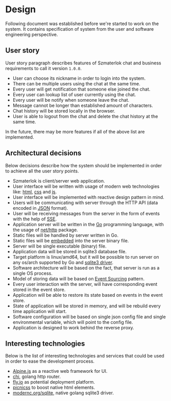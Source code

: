 # Design

Following document was established before we're started to work on
the system. It contains specification of system from the user and
software engineering perspective.

## User story

User story paragraph describes features of Szmaterlok chat
and business requirements to call it version `1.0.0`.

* User can choose its nickname in order to login into the system.
* There can be multiple users using the chat at the same time.
* Every user will get notification that someone else joined the chat.
* Every user can lookup list of user currently using the chat.
* Every user will be notify when someone leave the chat.
* Message cannot be longer than established amount of characters.
* Chat history will be stored locally in the browser.
* User is able to logout from the chat and delete the chat history at the same time.

In the future, there may be more features if all of the above list are implemented.

## Architectural decisions

Below decisions describe how the system should be implemented in order
to achieve all the user story points.

* Szmaterlok is client/server web application.
* User interface will be written with usage of modern web technologies like: [html](https://developer.mozilla.org/en-US/docs/Web/HTML), [css](https://developer.mozilla.org/en-US/docs/Web/CSS) and [js](https://developer.mozilla.org/en-US/docs/Web/JavaScript).
* User interface will be implemented with reactive design pattern in mind.
* Users will be communicating with server through the HTTP API (data encoded in [JSON](https://www.json.org/) format).
* User will be receiving messages from the server in the form of events with the help of [SSE](https://developer.mozilla.org/en-US/docs/Web/API/Server-sent_events/Using_server-sent_events).
* Application server will be written in the [Go](https://go.dev/) programming language, with the usage of [net/http](https://pkg.go.dev/net/http) package.
* Static files will be handled by server written in Go.
* Static files will be [embedded](https://pkg.go.dev/embed) into the server binary file.
* Server will be single executable (binary) file.
* Application data will be stored in sqlite3 database file.
* Target platform is linux/amd64, but it will be possible to run server on any os/arch supported by Go and [sqlite3 driver](https://pkg.go.dev/modernc.org/sqlite).
* Software architecture will be based on the fact, that server is run as a single OS process.
* Model of storing data will be based on [Event Sourcing](https://docs.microsoft.com/en-us/azure/architecture/patterns/event-sourcing) pattern.
* Every user interaction with the server, will have corresponding event stored in the event store.
* Application will be able to restore its state based on events in the event store.
* State of application will be stored in memory, and will be rebuild every time application will start.
* Software configuration will be based on single json config file and single environmental variable, which will point to the config file.
* Application is designed to work behind the reverse proxy.

## Interesting technologies

Below is the list of interesting technologies and services that could be
used in order to ease the development process.

* [Alpine.js](https://alpinejs.dev/) as a reactive web framework for UI.
* [chi](https://github.com/go-chi/chi), golang http router.
* [fly.io](https://fly.io/) as potential deployment platform.
* [picnicss](https://picnicss.com/) to boost native html elements.
* [modernc.org/sqlite](https://pkg.go.dev/modernc.org/sqlite), native golang sqlite3 driver.
